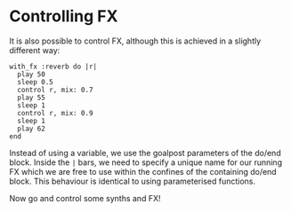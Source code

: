 # Controlling FX

It is also possible to control FX, although this is achieved in a
slightly different way:

```
with_fx :reverb do |r|
  play 50
  sleep 0.5
  control r, mix: 0.7
  play 55
  sleep 1
  control r, mix: 0.9
  sleep 1
  play 62
end
```

Instead of using a variable, we use the goalpost parameters of the
do/end block. Inside the `|` bars, we need to specify a unique name for
our running FX which we are free to use within the confines of the
containing do/end block. This behaviour is identical to using
parameterised functions.

Now go and control some synths and FX!


